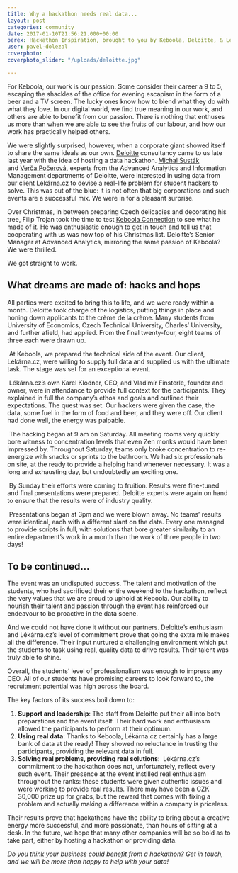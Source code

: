 ```yaml
---
title: Why a hackathon needs real data...
layout: post
categories: community
date: 2017-01-10T21:56:21.000+00:00
perex: Hackathon Inspiration, brought to you by Keboola, Deloitte, & Lékárna.cz
user: pavel-dolezal
coverphoto: ''
coverphoto_slider: "/uploads/deloitte.jpg"

---
```

For Keboola, our work is our passion. Some consider their career a 9 to 5, escaping the shackles of the office for evening escapism in the form of a beer and a TV screen. The lucky ones know how to blend what they do with what they love. In our digital world, we find true meaning in our work, and others are able to benefit from our passion. There is nothing that enthuses us more than when we are able to see the fruits of our labour, and how our work has practically helped others. 

We were slightly surprised, however, when a corporate giant showed itself to share the same ideals as our own. [Deloitte](https://www2.deloitte.com/cz/cs.html?utm_source=deloittecz&utm_medium=redirect&utm_campaign=dcz_main_redirect) consultancy came to us late last year with the idea of hosting a data hackathon. [Michal Šusták](https://www.linkedin.com/in/michalsustak/) and [Verča Počerová,](https://www.linkedin.com/in/veronikapocerova/) experts from the Advanced Analytics and Information Management departments of Deloitte, were interested in using data from our client Lékárna.cz to devise a real-life problem for student hackers to solve. This was out of the blue: it is not often that big corporations and such events are a successful mix. We were in for a pleasant surprise. 

Over Christmas, in between preparing Czech delicacies and decorating his tree, Filip Trojan took the time to test [Keboola Connection](https://www.keboola.com/product) to see what he made of it. He was enthusiastic enough to get in touch and tell us that cooperating with us was now top of his Christmas list. Deloitte’s Senior Manager at Advanced Analytics, mirroring the same passion of Keboola? We were thrilled. 

We got straight to work. 

## **What dreams are made of: hacks and hops**

All parties were excited to bring this to life, and we were ready within a month. Deloitte took charge of the logistics, putting things in place and honing down applicants to the crème de la crème. Many students from University of Economics, Czech Technical University, Charles’ University, and further afield, had applied. From the final twenty-four, eight teams of three each were drawn up.

 At Keboola, we prepared the technical side of the event. Our client, Lékárna.cz, were willing to supply full data and supplied us with the ultimate task. The stage was set for an exceptional event. 

 Lékárna.cz’s own Karel Klodner, CEO, and Vladimír Finsterle, founder and owner, were in attendance to provide full context for the participants. They explained in full the company’s ethos and goals and outlined their expectations. The quest was set. Our hackers were given the case, the data, some fuel in the form of food and beer, and they were off. Our client had done well, the energy was palpable.

 The hacking began at 9 am on Saturday. All meeting rooms very quickly bore witness to concentration levels that even Zen monks would have been impressed by. Throughout Saturday, teams only broke concentration to re-energize with snacks or sprints to the bathroom. We had six professionals on site, at the ready to provide a helping hand whenever necessary. It was a long and exhausting day, but undoubtedly an exciting one. 

 By Sunday their efforts were coming to fruition. Results were fine-tuned and final presentations were prepared. Deloitte experts were again on hand to ensure that the results were of industry quality. 

 Presentations began at 3pm and we were blown away. No teams’ results were identical, each with a different slant on the data. Every one managed to provide scripts in full, with solutions that bore greater similarity to an entire department’s work in a month than the work of three people in two days! 

## **To be continued...**

The event was an undisputed success. The talent and motivation of the students, who had sacrificed their entire weekend to the hackathon, reflect the very values that we are proud to uphold at Keboola. Our ability to nourish their talent and passion through the event has reinforced our endeavour to be proactive in the data scene.

And we could not have done it without our partners. Deloitte’s enthusiasm and Lékárna.cz’s level of commitment prove that going the extra mile makes all the difference. Their input nurtured a challenging environment which put the students to task using real, quality data to drive results. Their talent was truly able to shine. 

Overall, the students’ level of professionalism was enough to impress any CEO. All of our students have promising careers to look forward to, the recruitment potential was high across the board. 

The key factors of its success boil down to: 

1. **Support and leadership**: The staff from Deloitte put their all into both preparations and the event itself. Their hard work and enthusiasm allowed the participants to perform at their optimum.
2. **Using real data**: Thanks to Keboola, Lékárna.cz certainly has a large bank of data at the ready! They showed no reluctance in trusting the participants, providing the relevant data in full. 
3. **Solving real problems, providing real solutions**:  Lékárna.cz’s commitment to the hackathon does not, unfortunately, reflect every such event. Their presence at the event instilled real enthusiasm throughout the ranks: these students were given authentic issues and were working to provide real results. There may have been a CZK 30,000 prize up for grabs, but the reward that comes with fixing a problem and actually making a difference within a company is priceless. 

Their results prove that hackathons have the ability to bring about a creative energy more successful, and more passionate, than hours of sitting at a desk. In the future, we hope that many other companies will be so bold as to take part, either by hosting a hackathon or providing data.

_Do you think your business could benefit from a hackathon? Get in touch, and we will be more than happy to help with your data!_

 